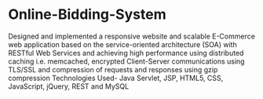 # Online-Bidding-System
Designed and implemented a responsive website and scalable E-Commerce web application based on the service-oriented architecture (SOA) with RESTful Web Services and achieving high performance using distributed caching i.e. memcached, encrypted Client-Server communications using TLS/SSL and compression of requests and responses using gzip compression
Technologies Used- Java Servlet, JSP, HTML5, CSS, JavaScript, jQuery, REST and MySQL
